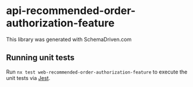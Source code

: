 
# api-recommended-order-authorization-feature

This library was generated with SchemaDriven.com

## Running unit tests

Run `nx test web-recommended-order-authorization-feature` to execute the unit tests via [Jest](https://jestjs.io).


